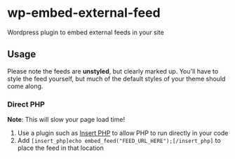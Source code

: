 wp-embed-external-feed
======================

Wordpress plugin to embed external feeds in your site

## Usage

Please note the feeds are **unstyled**, but clearly marked up. You'll
have to style the feed yourself, but much of the default styles of
your theme should come along.

### Direct PHP

**Note**: This will slow your page load time!

1. Use a plugin such as
   [Insert PHP](http://www.willmaster.com/software/WPplugins/) to
   allow PHP to run directly in your code
2. Add `[insert_php]echo embed_feed("FEED_URL_HERE");[/insert_php]` to
   place the feed in that location
